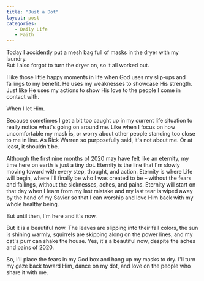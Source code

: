 ```yaml
---
title: "Just a Dot"
layout: post
categories:
   - Daily Life
   - Faith
---
```

Today I accidently put a mesh bag full of masks in the dryer with my laundry.  
But I also forgot to turn the dryer on, so it all worked out.

I like those little happy moments in life when God uses my slip-ups and failings to my benefit. He uses my weaknesses to showcase His strength. Just like He uses my actions to show His love to the people I come in contact with.

When I let Him.

Because sometimes I get a bit too caught up in my current life situation to really notice what&#39;s going on around me. Like when I focus on how uncomfortable my mask is, or worry about other people standing too close to me in line. As Rick Warren so purposefully said, it&#39;s not about me. Or at least, it shouldn&#39;t be.

Although the first nine months of 2020 may have felt like an eternity, my time here on earth is just a tiny dot. Eternity is the line that I&#39;m slowly moving toward with every step, thought, and action. Eternity is where Life will begin, where I&#39;ll finally be who I was created to be – without the fears and failings, without the sicknesses, aches, and pains. Eternity will start on that day when I learn from my last mistake and my last tear is wiped away by the hand of my Savior so that I can worship and love Him back with my whole healthy being.

But until then, I&#39;m here and it&#39;s now.

But it is a beautiful now. The leaves are slipping into their fall colors, the sun is shining warmly, squirrels are skipping along on the power lines, and my cat&#39;s purr can shake the house. Yes, it&#39;s a beautiful now, despite the aches and pains of 2020.

So, I&#39;ll place the fears in my God box and hang up my masks to dry. I&#39;ll turn my gaze back toward Him, dance on my dot, and love on the people who share it with me.
